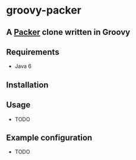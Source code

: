 # groovy-packer

## A [Packer](http://www.packer.io/) clone written in Groovy


## Requirements

- Java 6

## Installation




## Usage

- TODO

## Example configuration

- TODO